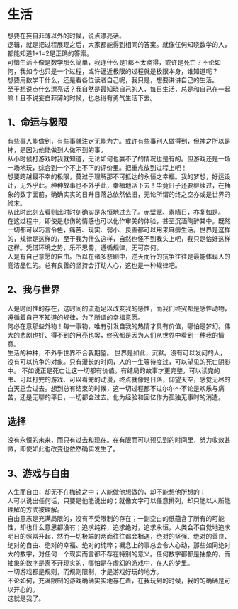 # 生活  

想要在妄自菲薄以外的时候，说点漂亮话。  
逻辑，就是把过程展现之后，大家都能得到相同的答案。就像任何知晓数学的人，都能知道1+1=2是正确的答案。  
可惜生活不像是数学那么简单，我连什么是1都不太晓得，或许是死亡？不论如何，我如今也只是一个过程，或许逼近极限的过程就是极限本身，谁知道呢？  
想要用数学干什么，还是看各位读者自己呢，我只是，想要讲讲自己的生活。  
至于想说点什么漂亮话？我自然是最知晓自己的人，每日生活，总是和自己在一起嘛！且不说妄自菲薄的时候，也总得有勇气生活下去。

## 1、命运与极限  
有些事人能做到，有些事就注定无能为力。或许有些事别人做得到，但神之所以是神，是因为他能做到人做不到的事。  
从小时候打游戏时我就知道，无论如何也赢不了的情况也是有的。但游戏还是一场一场地玩，综合到一个不上不下的评价里。把重点放到过程上吧！  
想要跨越最不幸的极限，莫过于理解那不可抵达的永恒之幸福。我的梦想，好运设计，无外乎此。种种故事也不外乎此，幸福地活下去！毕竟日子还要继续过，在抽象的数字面前，确确实实的日升日落总依然依旧，无论所谓的终之空亦或是世界的终末。  
从此时此刻去看则此时时刻确实是永恒地过去了。赤壁赋、素晴日，亦复如是。    
在这过程中，即使是悲伤的情感也可以化作审美的体验，甚至沉湎陶醉其中。既然一切都可以巧言令色，痛苦、现实、弱小、良善都可以用来麻痹生活。世界是这样的，规律是这样的，至于我为什么这样，自然也怪不到我头上吧，我只是恰好这样这样。凭借环境之势，乐不思蜀，遵循规律，无可奈何。  
人是有自己意愿的自由。所以在诸多悲剧中，逆天而行的抗争往往是最能体现人的高洁品性的。总有良善的坚持会打动人心，这也是一种规律吧。
## 2、我与世界
人是时间性的存在，这时间的流逝足以改变我的感性，而我们终究都是感性动物，遵循着自己不知道的规律，为了所谓的幸福意愿。  
何必在意那些外物！每一事物，唯有引发自我的热情才具有价值，哪怕是梦幻。伟大的悲剧也好、得不到的月亮也罢，终究都是因为人们从世界中看到一种我的情意。  
生活的种种，不外乎世界不合我期望。
世界是如此，沉默。没有可以发问的人，没有可以抗争的对象。只有漫长的时间，人的一生等待度过，可以望见的死亡阴影中。
不如说正是死亡让这一切都有价值。有结局的故事才更完整，可以读完的书、可以打完的游戏、可以看完的动漫，终点就像是日落，仰望天空，感觉无尽的白天总会过去。想到总有结束的时候，这一切过程都不过尔尔～不论是欢乐与痛苦，还是无聊的平日，一切都会过去。化为经验和回忆作为孤独无事时的消遣。

## 选择
没有永恒的未来，而只有过去和现在。在有限而可以预见到的时间里，努力收效甚微，即使如此也改变也依然确实发生了。


## 3、游戏与自由
人生而自由，却无不在枷锁之中；人能做他想做的，却不能想他所想的；  
人可以说出任何话，只要是他能说出的；就像文字可以任意排列，却只能以人所能理解的方式被理解。  
自由意志是充满局限的，没有不受限制的存在；一副空白的纸蕴含了所有的可能性，却也什么意思都没有；追求纯粹，追求绝对，追求永恒，人类会不自觉地追求明日的照常升起，然而一切极端的两面往往都会相遇，绝对的坚强、绝对的善良、绝对的自由、绝对的幸福、绝对的纯粹；概念上的事总会令人心动，那些如同绝对大的数字，对任何一个现实而言都不存在特别的意义。任何数字都都是抽象的，而抽象的数字是离不开现实的，哪怕是在虚幻的游戏中，在人的梦里。  
一切游戏都是规则，而规则限制，才是游戏好玩的地方。  
不论如何，充满限制的游戏确确实实地存在着，在我玩到的时候，我的的确确是可以开心的。  
这就是我了。
